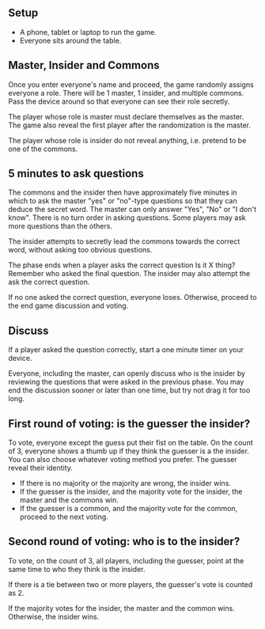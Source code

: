 ## Setup

- A phone, tablet or laptop to run the game.
- Everyone sits around the table.

## Master, Insider and Commons

Once you enter everyone's name and proceed, the game randomly assigns everyone a role. There will be 1 master, 1 insider, and multiple commons. Pass the device around so that everyone can see their role secretly.

The player whose role is master must declare themselves as the master. The game also reveal the first player after the randomization is the master.

The player whose role is insider do not reveal anything, i.e. pretend to be one of the commons.

## 5 minutes to ask questions

The commons and the insider then have approximately five minutes in which to ask the master "yes" or "no"-type questions so that they can deduce the secret word. The master can only answer "Yes", "No" or "I don't know". There is no turn order in asking questions. Some players may ask more questions than the others. 

The insider attempts to secretly lead the commons towards the correct word, without asking too obvious questions.

The phase ends when a player asks the correct question Is it X thing? Remember who asked the final question. The insider may also attempt the ask the correct question.

If no one asked the correct question, everyone loses. Otherwise, proceed to the end game discussion and voting.

## Discuss

If a player asked the question correctly, start a one minute timer on your device.

Everyone, including the master, can openly discuss who is the insider by reviewing the questions that were asked in the previous phase. You may end the discussion sooner or later than one time, but try not drag it for too long.

## First round of voting: is the guesser the insider?

To vote, everyone except the guess put their fist on the table. On the count of 3, everyone shows a thumb up if they think the guesser is a the insider. You can also choose whatever voting method you prefer. The guesser reveal their identity.

- If there is no majority or the majority are wrong, the insider wins.
- If the guesser is the insider, and the majority vote for the insider, the master and the commons win.
- If the guesser is a common, and the majority vote for the common, proceed to the next voting.


## Second round of voting: who is to the insider?

To vote, on the count of 3, all players, including the guesser, point at the same time to who they think is the insider.

If there is a tie between two or more players, the guesser's vote is counted as 2.

If the majority votes for the insider, the master and the common wins. Otherwise, the insider wins.

